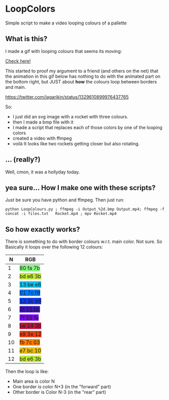 # LoopColors
Simple script to make a video looping colours of a pallette

## What is this?

I made a gif with looping colours that seems its moving:

[Check here!](https://github.com/monticellifernando/LoopColors/blob/main/Rocket.mp4?raw=true)


This started to proof my argument to a friend (and others on the net) that the animation in this gif below 
has nothing to do with the animated part on the bottom right, but JUST about **how** the colours loop between borders and main.

https://twitter.com/jagarikin/status/1329610899976437765


So:
* I just did an svg image with a rocket with three colours. 
* then I made a bmp file with it
* I made a script that replaces each of those colors by one of the looping colors
* created a video with ffmpeg
* voilà 
It looks like two rockets getting closer but also rotating.

## ... (really?)
Well, cmon, it was a hollyday today. 

## yea sure... How I make one with these scripts?

Just be sure you have python and ffmpeg. Then just run:
```
python LoopColours.py ; ffmpeg -i Output_%2d.bmp Output.mp4; ffmpeg -f concat -i files.txt   Rocket.mp4 ; mpv Rocket.mp4
```

## So how exactly works?
There is something to do with border colours w.r.t. main color. Not sure. So Basically it loops over the following 12 colours:

| N  | RGB                                                      |
|----|----------------------------------------------------------|
| 1  | <span style="background-color:#80fa7b"> 80 fa 7b </span> |
| 2  | <span style="background-color:#bde63b"> bd e6 3b </span> |
| 3  | <span style="background-color:#13bee6"> 13 be e6 </span> |
| 4  | <span style="background-color:#017cf9"> 01 7c f9 </span> |
| 5  | <span style="background-color:#123ce9"> 12 3c e9 </span> |
| 6  | <span style="background-color:#3f11bc"> 3f 11 bc </span> |
| 7  | <span style="background-color:#7f02fa"> 7f 02 fa </span> |
| 8  | <span style="background-color:#be143b"> be 14 3b </span> |
| 9  | <span style="background-color:#e93e12"> e9 3e 12 </span> |
| 10 | <span style="background-color:#fb7c03"> fb 7c 03 </span> |
| 11 | <span style="background-color:#e7bc10"> e7 bc 10 </span> |
| 12 | <span style="background-color:#bde63b"> bd e6 3b </span> |

Then the loop is like:
* Main area is color N
* One border is color N+3 (in the "forward" part)
* Other border is Color N-3 (in the "rear" part)



